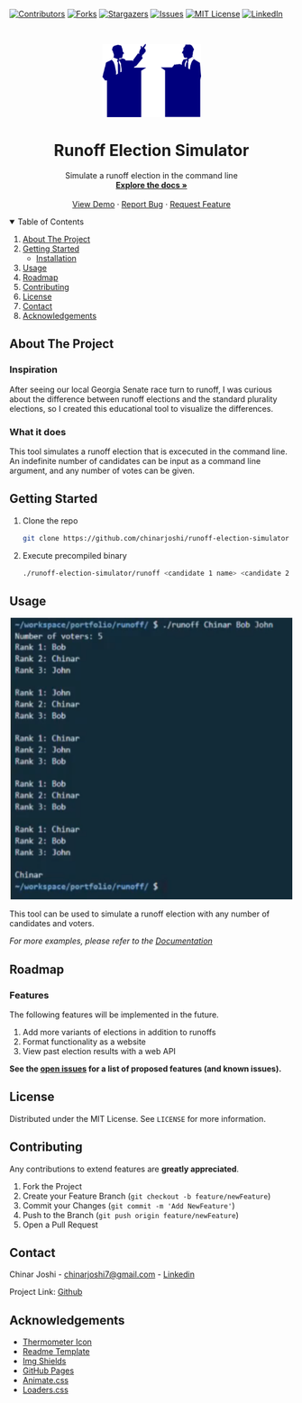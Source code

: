 [![Contributors][contributors-shield]][contributors-url]
[![Forks][forks-shield]][forks-url]
[![Stargazers][stars-shield]][stars-url]
[![Issues][issues-shield]][issues-url]
[![MIT License][license-shield]][license-url]
[![LinkedIn][linkedin-shield]][linkedin-url]

<!-- PROJECT LOGO -->
<br />
    
<p align="center">
  <a href="https://github.com/chinarjoshi/runoff-election-simulator">
    <img src="images/logo.svg" alt="Logo" width="175" height="130">
  </a>

  <h1 align="center">Runoff Election Simulator</h1>

  <p align="center">
    Simulate a runoff election in the command line
    <br />
    <a href="https://github.com/chinarjoshi/runoff-election-simulator"><strong>Explore the docs »</strong></a>
    <br />
    <br />
    <a href="https://youtu.be/_txWoqk76nA">View Demo</a>
    ·
    <a href="https://github.com/chinarjoshi/runoff-election-simulator">Report Bug</a>
    ·
    <a href="https://github.com/chinarjoshi/runoff-election-simulator">Request Feature</a>
  </p>
</p>

<!-- TABLE OF CONTENTS -->
<details open="open">
  <summary>Table of Contents</summary>
  <ol>
    <li>
      <a href="#about-the-project">About The Project</a>
    </li>
    <li>
      <a href="#getting-started">Getting Started</a>
      <ul>
        <li><a href="#installation">Installation</a></li>
      </ul>
    </li>
    <li><a href="#usage">Usage</a></li>
    <li><a href="#roadmap">Roadmap</a></li>
    <li><a href="#contributing">Contributing</a></li>
    <li><a href="#license">License</a></li>
    <li><a href="#contact">Contact</a></li>
    <li><a href="#acknowledgements">Acknowledgements</a></li>
  </ol>
</details>


<!-- ABOUT THE PROJECT -->
## About The Project

### Inspiration
After seeing our local Georgia Senate race turn to runoff, I was curious about the difference between runoff elections and the standard plurality elections, so I created this educational tool to visualize the differences.

### What it does
This tool simulates a runoff election that is excecuted in the command line. An indefinite number of candidates can be input as a command line argument, and any number of votes can be given.


## Getting Started

1. Clone the repo
   ```sh
   git clone https://github.com/chinarjoshi/runoff-election-simulator
   ```
2. Execute precompiled binary
   ```sh
   ./runoff-election-simulator/runoff <candidate 1 name> <candidate 2 name> ...
   ```

<!-- USAGE EXAMPLES -->
## Usage

<p align="center">
  <a href="https://github.com/chinarjoshi/runoff-election-simulator">
    <img src="images/output.png" alt="example-image" width=500 height=500>
  </a>
</p>

This tool can be used to simulate a runoff election with any number of candidates and voters.

_For more examples, please refer to the [Documentation](https://github.com/chinarjoshi/runoff-election-simulator)_

<!-- ROADMAP -->
## Roadmap

### Features
The following features will be implemented in the future.
1. Add more variants of elections in addition to runoffs
2. Format functionality as a website
3. View past election results with a web API

__See the [open issues](https://github.com/chinarjoshi/runoff-election-simulator) for a list of proposed features (and known issues).__


<!-- LICENSE -->
## License

Distributed under the MIT License. See `LICENSE` for more information.


<!-- CONTRIBUTING -->
## Contributing

Any contributions to extend features are **greatly appreciated**.

1. Fork the Project
2. Create your Feature Branch (`git checkout -b feature/newFeature`)
3. Commit your Changes (`git commit -m 'Add NewFeature'`)
4. Push to the Branch (`git push origin feature/newFeature`)
5. Open a Pull Request

<!-- CONTACT -->
## Contact

Chinar Joshi - chinarjoshi7@gmail.com - [Linkedin](https://linkedin.com/in/chinar-joshi-905493207)

Project Link: [Github](https://github.com/chinarjoshi/runoff-election-simulator)

<!-- ACKNOWLEDGEMENTS -->
## Acknowledgements
* [Thermometer Icon](https://dndi.org/diseases/covid-19/target-product-profile/)
* [Readme Template](https://github.com/othneildrew/Best-README-Template)
* [Img Shields](https://shields.io)
* [GitHub Pages](https://pages.github.com)
* [Animate.css](https://daneden.github.io/animate.css)
* [Loaders.css](https://connoratherton.com/loaders)

<!-- MARKDOWN LINKS & IMAGES -->
<!-- https://www.markdownguide.org/basic-syntax/#reference-style-links -->
[contributors-shield]: https://img.shields.io/github/contributors/chinarjoshi/runoff-election-simulator?style=for-the-badge
[contributors-url]: https://github.com/chinarjoshi/runoff-election-simulator/graphs/contributors
[forks-shield]: https://img.shields.io/github/forks/chinarjoshi/runoff-election-simulator?style=for-the-badge
[forks-url]: https://github.com/chinarjoshi/runoff-election-simulator/network/members
[stars-shield]: https://img.shields.io/github/stars/chinarjoshi/runoff-election-simulator?style=for-the-badge
[stars-url]: https://github.com/chinarjoshi/runoff-election-simulator/stargazers
[issues-shield]: https://img.shields.io/github/issues/chinarjoshi/runoff-election-simulator?style=for-the-badge
[issues-url]: https://github.com/chinarjoshi/runoff-election-simulator/issues
[license-shield]: https://img.shields.io/github/license/chinarjoshi/runoff-election-simulator?style=for-the-badge
[license-url]: https://github.com/chinarjoshi/runoff-election-simulator/blob/master/LICENSE
[linkedin-shield]: https://img.shields.io/badge/-LinkedIn-black.svg?style=for-the-badge&logo=linkedin&colorB=555
[linkedin-url]: https://www.linkedin.com/in/chinar-joshi-905493207/
[product-screenshot]: images/screenshot.png
